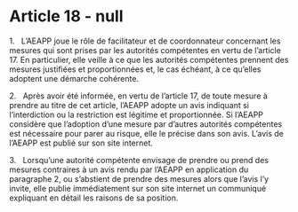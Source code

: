 # Article 18 - null


1.   L’AEAPP joue le rôle de facilitateur et de coordonnateur concernant les mesures qui sont prises par les autorités compétentes en vertu de l’article 17. En particulier, elle veille à ce que les autorités compétentes prennent des mesures justifiées et proportionnées et, le cas échéant, à ce qu’elles adoptent une démarche cohérente.

2.   Après avoir été informée, en vertu de l’article 17, de toute mesure à prendre au titre de cet article, l’AEAPP adopte un avis indiquant si l’interdiction ou la restriction est légitime et proportionnée. Si l’AEAPP considère que l’adoption d’une mesure par d’autres autorités compétentes est nécessaire pour parer au risque, elle le précise dans son avis. L’avis de l’AEAPP est publié sur son site internet.

3.   Lorsqu’une autorité compétente envisage de prendre ou prend des mesures contraires à un avis rendu par l’AEAPP en application du paragraphe 2, ou s’abstient de prendre des mesures alors que l’avis l’y invite, elle publie immédiatement sur son site internet un communiqué expliquant en détail les raisons de sa position.

